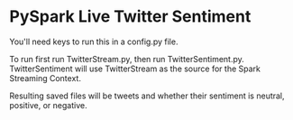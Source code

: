 # PySpark Live Twitter Sentiment

You'll need keys to run this in a config.py file.

To run first run TwitterStream.py, then run TwitterSentiment.py. TwitterSentiment will use TwitterStream as the source for the Spark Streaming Context.

Resulting saved files will be tweets and whether their sentiment is neutral, positive, or negative.